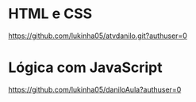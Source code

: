 # HTML e CSS
https://github.com/lukinha05/atvdanilo.git?authuser=0
# Lógica com JavaScript
https://github.com/lukinha05/daniloAula?authuser=0
